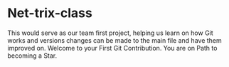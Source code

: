 # Net-trix-class
This would serve as our team first project, helping us learn on how Git works and versions changes can be made to the main file and have them improved on. Welcome to your First Git Contribution. You are on Path to becoming a Star.
